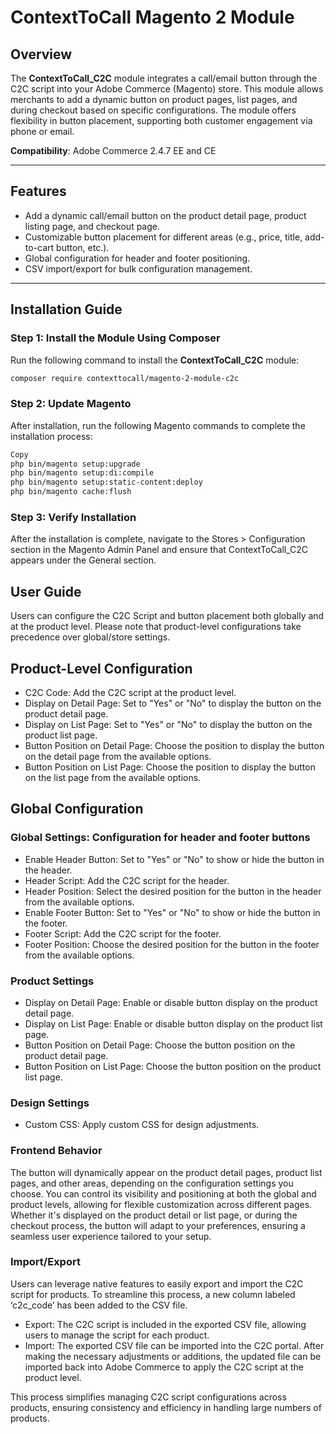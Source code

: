 # ContextToCall Magento 2 Module

## Overview

The **ContextToCall_C2C** module integrates a call/email button through the C2C script into your Adobe Commerce (Magento) store. This module allows merchants to add a dynamic button on product pages, list pages, and during checkout based on specific configurations. The module offers flexibility in button placement, supporting both customer engagement via phone or email.

**Compatibility**: Adobe Commerce 2.4.7 EE and CE

---

## Features

- Add a dynamic call/email button on the product detail page, product listing page, and checkout page.
- Customizable button placement for different areas (e.g., price, title, add-to-cart button, etc.).
- Global configuration for header and footer positioning.
- CSV import/export for bulk configuration management.

---

## Installation Guide

### Step 1: Install the Module Using Composer

Run the following command to install the **ContextToCall_C2C** module:

```bash
composer require contexttocall/magento-2-module-c2c

```

### Step 2: Update Magento
After installation, run the following Magento commands to complete the installation process:

```bash
Copy
php bin/magento setup:upgrade
php bin/magento setup:di:compile
php bin/magento setup:static-content:deploy
php bin/magento cache:flush

```

### Step 3: Verify Installation

After the installation is complete, navigate to the Stores > Configuration section in the Magento Admin Panel and ensure that ContextToCall_C2C appears under the General section.


## User Guide

Users can configure the C2C Script and button placement both globally and at the product level. Please note that product-level configurations take precedence over global/store settings.

## Product-Level Configuration
- C2C Code: Add the C2C script at the product level.
- Display on Detail Page: Set to "Yes" or "No" to display the button on the product detail page.
- Display on List Page: Set to "Yes" or "No" to display the button on the product list page.
- Button Position on Detail Page: Choose the position to display the button on the detail page from the available options.
- Button Position on List Page: Choose the position to display the button on the list page from the available options.

## Global Configuration 

  ### Global Settings: Configuration for header and footer buttons
  -  Enable Header Button: Set to "Yes" or "No" to show or hide the button in the header.
  -  Header Script: Add the C2C script for the header.
  -  Header Position: Select the desired position for the button in the header from the available options.
  -  Enable Footer Button: Set to "Yes" or "No" to show or hide the button in the footer.
  - Footer Script: Add the C2C script for the footer.
  - Footer Position: Choose the desired position for the button in the footer from the available options.


### Product Settings
  - Display on Detail Page: Enable or disable button display on the product detail page.
  - Display on List Page: Enable or disable button display on the product list page.
  - Button Position on Detail Page: Choose the button position on the product detail page.
  - Button Position on List Page: Choose the button position on the product list page.

### Design Settings
  - Custom CSS: Apply custom CSS for design adjustments.


### Frontend Behavior
The button will dynamically appear on the product detail pages, product list pages, and other areas, depending on the configuration settings you choose. You can control its visibility and positioning at both the global and product levels, allowing for flexible customization across different pages. Whether it's displayed on the product detail or list page, or during the checkout process, the button will adapt to your preferences, ensuring a seamless user experience tailored to your setup.

### Import/Export
Users can leverage native features to easily export and import the C2C script for products. To streamline this process, a new column labeled ‘c2c_code’ has been added to the CSV file.
- Export: The C2C script is included in the exported CSV file, allowing users to manage the script for each product.
- Import: The exported CSV file can be imported into the C2C portal. After making the necessary adjustments or additions, the updated file can be imported back into Adobe Commerce to apply the C2C script at the product level.

This process simplifies managing C2C script configurations across products, ensuring consistency and efficiency in handling large numbers of products.


